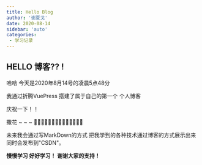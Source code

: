 ```yaml
---
title: Hello Blog
author: '谢夏戈'
date: 2020-08-14
sidebar: 'auto'
categories:
 - 学习记录
---
```



## HELLO 博客?? !

哈哈 今天是2020年8月14号的凌晨5点48分

我通过折腾VuePress 搭建了属于自己的第一个 个人博客

庆祝一下！！

撒花 ~ ~ ~ 🎇✨🎆🎉🎉🎉🎉🎉🎊🎊🎊🎊🎊🎊

未来我会通过写MarkDown的方式 把我学到的各种技术通过博客的方式展示出来  
同时会发布到"CSDN"。

**慢慢学习 好好学习！ 谢谢大家的支持！**



